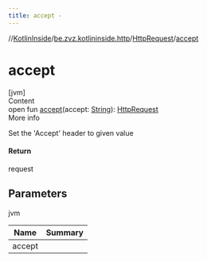 ```yaml
---
title: accept -
---
```

//[KotlinInside](../../index.md)/[be.zvz.kotlininside.http](../index.md)/[HttpRequest](index.md)/[accept](accept.md)



# accept  
[jvm]  
Content  
open fun [accept](accept.md)(accept: [String](https://docs.oracle.com/javase/7/docs/api/java/lang/String.html)): [HttpRequest](index.md)  
More info  


Set the 'Accept' header to given value



#### Return  


request



## Parameters  
  
jvm  
  
|  Name|  Summary| 
|---|---|
| <a name="be.zvz.kotlininside.http/HttpRequest/accept/#java.lang.String/PointingToDeclaration/"></a>accept| <a name="be.zvz.kotlininside.http/HttpRequest/accept/#java.lang.String/PointingToDeclaration/"></a>
  
  



